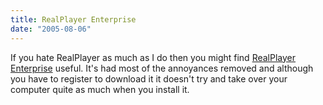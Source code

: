 ```yaml
---
title: RealPlayer Enterprise
date: "2005-08-06"
---
```


If you hate RealPlayer as much as I do then you might find [RealPlayer Enterprise](http://www.realnetworks.com/products/rpe/) useful. It's had most of the annoyances removed and although you have to register to download it it doesn't try and take over your computer quite as much when you install it.
